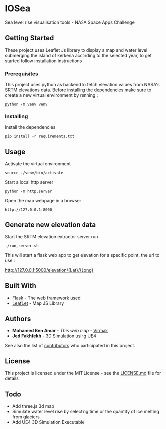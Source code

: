 # IOSea

Sea level rise visualisation tools - NASA Space Apps Challenge

## Getting Started

These project uses Leaflet Js library to display a map and water level submerging the island of kerkena according to the selected year, to get started follow installation instructions
### Prerequisites

This project uses python as backend to fetch elevation values from NASA's SRTM elevations data. Before installing the dependencies make sure to create a new virtual environment by running : 
```
python -m venv venv
```

### Installing

Install the dependencies

```
pip install -r requirements.txt
```

## Usage

Activate the virtual environment


```
source ./venv/bin/activate
```

Start a local http server

```
python -m http.server
```

Open the map webpage in a browser

```
http://127.0.0.1:8000
```
## Generate new elevation data
Start the SRTM elevation extractor server run

```
./run_server.sh
```
This will start a flask web app to get elevation for a specific point, the url to use :

http://127.0.0.1:5000/elevation/{Lat}/{Long}

## Built With

* [Flask](http://flask.palletsprojects.com/en/1.1.x/) - The web framework used
* [LeafLet](https://leafletjs.com/reference-1.5.0.html) - Map JS Library


## Authors

* **Mohamed Ben Amar** - *This web map* - [Virmak](https://github.com/Virmak)
* **Jed Fakhfekh** - 3D Simulation using UE4

See also the list of [contributors](https://github.com/your/project/contributors) who participated in this project.

## License

This project is licensed under the MIT License - see the [LICENSE.md](LICENSE.md) file for details

## Todo

* Add three.js 3d map
* Simulate water level rise by selecting time or the quantity of ice melting from glaciers 
* Add UE4 3D Simulation Executable
